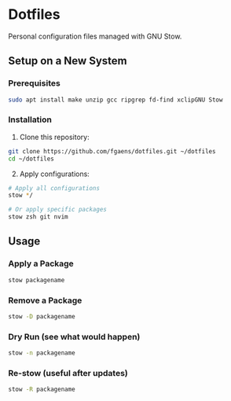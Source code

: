 # Dotfiles
Personal configuration files managed with GNU Stow.

## Setup on a New System

### Prerequisites
```bash
sudo apt install make unzip gcc ripgrep fd-find xclipGNU Stow
```

### Installation

1. Clone this repository:
```bash
git clone https://github.com/fgaens/dotfiles.git ~/dotfiles
cd ~/dotfiles
```

2. Apply configurations:
```bash
# Apply all configurations
stow */

# Or apply specific packages
stow zsh git nvim
```

## Usage

### Apply a Package
```bash
stow packagename
```

### Remove a Package
```bash
stow -D packagename
```

### Dry Run (see what would happen)
```bash
stow -n packagename
```

### Re-stow (useful after updates)
```bash
stow -R packagename
```
